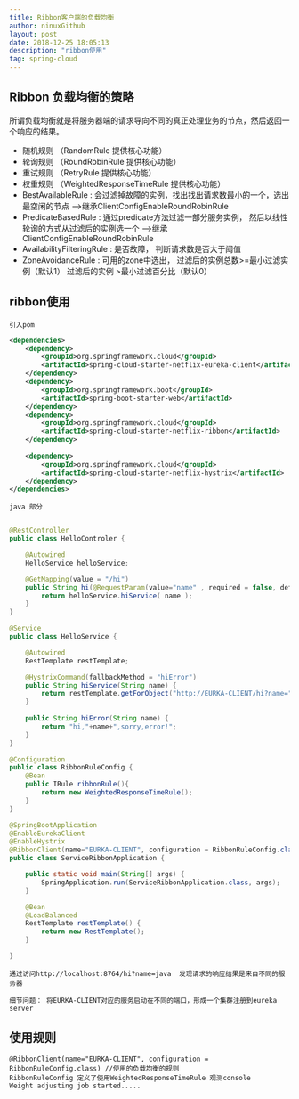 ```yaml
---
title: Ribbon客户端的负载均衡 
author: ninuxGithub
layout: post
date: 2018-12-25 18:05:13
description: "ribbon使用"
tag: spring-cloud
---
```


## Ribbon 负载均衡的策略
   所谓负载均衡就是将服务器端的请求导向不同的真正处理业务的节点，然后返回一个响应的结果。
   * 随机规则 （RandomRule 提供核心功能）
   * 轮询规则 （RoundRobinRule 提供核心功能）
   * 重试规则 （RetryRule 提供核心功能）
   * 权重规则 （WeightedResponseTimeRule 提供核心功能）
   * BestAvailableRule  : 会过滤掉故障的实例，找出找出请求数最小的一个，选出最空闲的节点  -->继承ClientConfigEnableRoundRobinRule
   * PredicateBasedRule : 通过predicate方法过滤一部分服务实例， 然后以线性轮询的方式从过滤后的实例选一个    -->继承ClientConfigEnableRoundRobinRule
   * AvailabilityFilteringRule :  是否故障， 判断请求数是否大于阈值   
   * ZoneAvoidanceRule :  可用的zone中选出， 过滤后的实例总数>=最小过滤实例（默认1）   过滤后的实例 >最小过滤百分比（默认0） 
   
## ribbon使用
 
    引入pom
    
```xml
<dependencies>
    <dependency>
        <groupId>org.springframework.cloud</groupId>
        <artifactId>spring-cloud-starter-netflix-eureka-client</artifactId>
    </dependency>
    <dependency>
        <groupId>org.springframework.boot</groupId>
        <artifactId>spring-boot-starter-web</artifactId>
    </dependency>
    <dependency>
        <groupId>org.springframework.cloud</groupId>
        <artifactId>spring-cloud-starter-netflix-ribbon</artifactId>
    </dependency>
    
    <dependency>
        <groupId>org.springframework.cloud</groupId>
        <artifactId>spring-cloud-starter-netflix-hystrix</artifactId>
    </dependency>
</dependencies>
```  

    java 部分
    
```java

@RestController
public class HelloControler {

    @Autowired
    HelloService helloService;

    @GetMapping(value = "/hi")
    public String hi(@RequestParam(value="name" , required = false, defaultValue = "ninuxGithub") String name) {
        return helloService.hiService( name );
    }
}

@Service
public class HelloService {

    @Autowired
    RestTemplate restTemplate;

    @HystrixCommand(fallbackMethod = "hiError")
    public String hiService(String name) {
        return restTemplate.getForObject("http://EURKA-CLIENT/hi?name="+name,String.class);
    }
    
    public String hiError(String name) {
        return "hi,"+name+",sorry,error!";
    }
}

@Configuration
public class RibbonRuleConfig {
    @Bean
    public IRule ribbonRule(){
        return new WeightedResponseTimeRule();
    }
}

@SpringBootApplication
@EnableEurekaClient
@EnableHystrix
@RibbonClient(name="EURKA-CLIENT", configuration = RibbonRuleConfig.class) //使用的负载均衡的规则
public class ServiceRibbonApplication {

	public static void main(String[] args) {
		SpringApplication.run(ServiceRibbonApplication.class, args);
	}

	@Bean
	@LoadBalanced
	RestTemplate restTemplate() {
		return new RestTemplate();
	}

}
```



    通过访问http://localhost:8764/hi?name=java  发现请求的响应结果是来自不同的服务器
    
    细节问题： 将EURKA-CLIENT对应的服务启动在不同的端口，形成一个集群注册到eureka server 
    
    
## 使用规则
    @RibbonClient(name="EURKA-CLIENT", configuration = RibbonRuleConfig.class) //使用的负载均衡的规则
    RibbonRuleConfig 定义了使用WeightedResponseTimeRule 观测console
    Weight adjusting job started.....